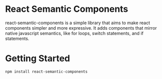 # React Semantic Components

react-semantic-components is a simple library that aims to make react components simpler and more expressive. It adds components that mirror native javascript semantics, like for loops, switch statements, and if statements. 

# Getting Started

`npm install react-semantic-components`